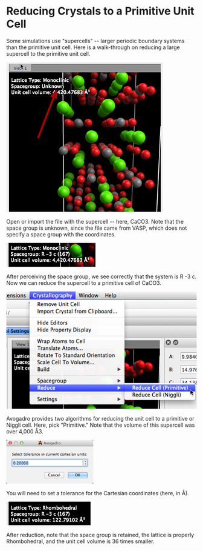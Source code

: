 # Reducing Crystals to a Primitive Unit Cell

Some simulations use "supercells" -- larger periodic boundary systems than the primitive unit cell. Here is a walk-through on reducing a large supercell to the primitive unit cell.

![](../../_images/media_1340336029160.png)

Open or import the file with the supercell -- here, CaCO3. Note that the space group is unknown, since the file came from VASP, which does not specify a space group with the coordinates.

![](../../_images/media_1340336076337.png)

After perceiving the space group, we see correctly that the system is R -3 c. Now we can reduce the supercell to a primitive cell of CaCO3.

![](../../_images/media_1340336318568.png)

Avogadro provides two algorithms for reducing the unit cell to a primitive or Niggli cell. Here, pick "Primitive." Note that the volume of this supercell was over 4,000 Å3.

![](../../_images/media_1340336361329.png)

You will need to set a tolerance for the Cartesian coordinates \(here, in Å\).

![](../../_images/media_1340336453963.png)

After reduction, note that the space group is retained, the lattice is properly Rhombohedral, and the unit cell volume is 36 times smaller.

